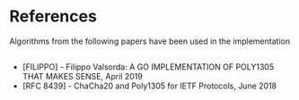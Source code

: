 # References

Algorithms from the following papers have been used in the implementation

## 

* [FILIPPO] - Filippo Valsorda: A GO IMPLEMENTATION OF POLY1305 THAT MAKES SENSE, April 2019
* [RFC 8439] - ChaCha20 and Poly1305 for IETF Protocols, June 2018


